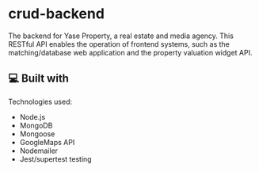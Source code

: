 # crud-backend

<p id="description">The backend for Yase Property, a real estate and media agency. This RESTful API enables the operation of frontend systems, such as the matching/database web application and the property valuation widget API.
 </p>

<h2>💻 Built with</h2>

Technologies used:

- Node.js
- MongoDB
- Mongoose
- GoogleMaps API
- Nodemailer
- Jest/supertest testing
